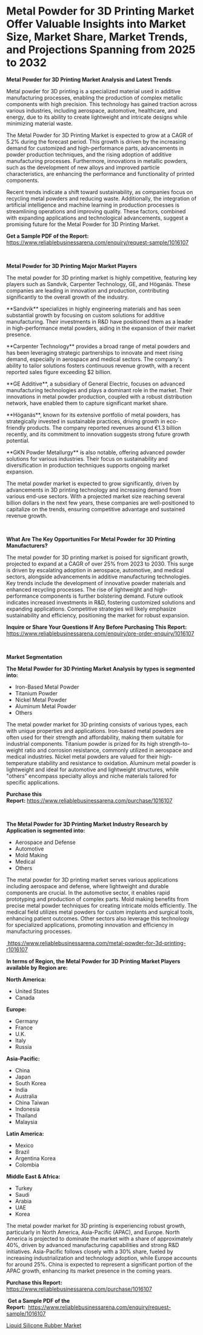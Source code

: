 <p><h1>Metal Powder for 3D Printing Market Offer Valuable Insights into Market Size, Market Share, Market Trends, and Projections Spanning from 2025 to 2032</h1></p><p><strong>Metal Powder for 3D Printing Market Analysis and Latest Trends</strong></p>
<p><p>Metal powder for 3D printing is a specialized material used in additive manufacturing processes, enabling the production of complex metallic components with high precision. This technology has gained traction across various industries, including aerospace, automotive, healthcare, and energy, due to its ability to create lightweight and intricate designs while minimizing material waste.</p><p>The Metal Powder for 3D Printing Market is expected to grow at a CAGR of 5.2% during the forecast period. This growth is driven by the increasing demand for customized and high-performance parts, advancements in powder production techniques, and the rising adoption of additive manufacturing processes. Furthermore, innovations in metallic powders, such as the development of new alloys and improved particle characteristics, are enhancing the performance and functionality of printed components.</p><p>Recent trends indicate a shift toward sustainability, as companies focus on recycling metal powders and reducing waste. Additionally, the integration of artificial intelligence and machine learning in production processes is streamlining operations and improving quality. These factors, combined with expanding applications and technological advancements, suggest a promising future for the Metal Powder for 3D Printing Market.</p></p>
<p><strong>Get a Sample PDF of the Report:&nbsp;</strong> <a href="https://www.reliablebusinessarena.com/enquiry/request-sample/1016107?utm_campaign=3062&utm_medium=2&utm_source=Github&utm_content=ia&utm_term=02042025&utm_id=metal-powder-for-3d-printing">https://www.reliablebusinessarena.com/enquiry/request-sample/1016107</a></p>
<p>&nbsp;</p>
<p><strong>Metal Powder for 3D Printing Major Market Players</strong></p>
<p><p>The metal powder for 3D printing market is highly competitive, featuring key players such as Sandvik, Carpenter Technology, GE, and Höganäs. These companies are leading in innovation and production, contributing significantly to the overall growth of the industry.</p><p>**Sandvik** specializes in highly engineering materials and has seen substantial growth by focusing on custom solutions for additive manufacturing. Their investments in R&D have positioned them as a leader in high-performance metal powders, aiding in the expansion of their market presence.</p><p>**Carpenter Technology** provides a broad range of metal powders and has been leveraging strategic partnerships to innovate and meet rising demand, especially in aerospace and medical sectors. The company's ability to tailor solutions fosters continuous revenue growth, with a recent reported sales figure exceeding $2 billion.</p><p>**GE Additive**, a subsidiary of General Electric, focuses on advanced manufacturing technologies and plays a dominant role in the market. Their innovations in metal powder production, coupled with a robust distribution network, have enabled them to capture significant market share.</p><p>**Höganäs**, known for its extensive portfolio of metal powders, has strategically invested in sustainable practices, driving growth in eco-friendly products. The company reported revenues around €1.3 billion recently, and its commitment to innovation suggests strong future growth potential.</p><p>**GKN Powder Metallurgy** is also notable, offering advanced powder solutions for various industries. Their focus on sustainability and diversification in production techniques supports ongoing market expansion.</p><p>The metal powder market is expected to grow significantly, driven by advancements in 3D printing technology and increasing demand from various end-use sectors. With a projected market size reaching several billion dollars in the next few years, these companies are well-positioned to capitalize on the trends, ensuring competitive advantage and sustained revenue growth.</p></p>
<p>&nbsp;</p>
<p><strong>What Are The Key Opportunities For Metal Powder for 3D Printing Manufacturers?</strong></p>
<p><p>The metal powder for 3D printing market is poised for significant growth, projected to expand at a CAGR of over 25% from 2023 to 2030. This surge is driven by escalating adoption in aerospace, automotive, and medical sectors, alongside advancements in additive manufacturing technologies. Key trends include the development of innovative powder materials and enhanced recycling processes. The rise of lightweight and high-performance components is further bolstering demand. Future outlook indicates increased investments in R&D, fostering customized solutions and expanding applications. Competitive strategies will likely emphasize sustainability and efficiency, positioning the market for robust expansion.</p></p>
<p><strong>Inquire or Share Your Questions If Any Before Purchasing This Report:</strong> <a href="https://www.reliablebusinessarena.com/enquiry/pre-order-enquiry/1016107?utm_campaign=3062&utm_medium=2&utm_source=Github&utm_content=ia&utm_term=02042025&utm_id=metal-powder-for-3d-printing">https://www.reliablebusinessarena.com/enquiry/pre-order-enquiry/1016107</a></p>
<p>&nbsp;</p>
<p><strong>Market Segmentation</strong></p>
<p><strong>The Metal Powder for 3D Printing Market Analysis by types is segmented into:</strong></p>
<p><ul><li>Iron-Based Metal Powder</li><li>Titanium Powder</li><li>Nickel Metal Powder</li><li>Aluminum Metal Powder</li><li>Others</li></ul></p>
<p><p>The metal powder market for 3D printing consists of various types, each with unique properties and applications. Iron-based metal powders are often used for their strength and affordability, making them suitable for industrial components. Titanium powder is prized for its high strength-to-weight ratio and corrosion resistance, commonly utilized in aerospace and medical industries. Nickel metal powders are valued for their high-temperature stability and resistance to oxidation. Aluminum metal powder is lightweight and ideal for automotive and lightweight structures, while "others" encompass specialty alloys and niche materials tailored for specific applications.</p></p>
<p><strong>Purchase this Report:&nbsp;</strong><a href="https://www.reliablebusinessarena.com/purchase/1016107?utm_campaign=3062&utm_medium=2&utm_source=Github&utm_content=ia&utm_term=02042025&utm_id=metal-powder-for-3d-printing">https://www.reliablebusinessarena.com/purchase/1016107</a></p>
<p>&nbsp;</p>
<p><strong>The Metal Powder for 3D Printing Market Industry Research by Application is segmented into:</strong></p>
<p><ul><li>Aerospace and Defense</li><li>Automotive</li><li>Mold Making</li><li>Medical</li><li>Others</li></ul></p>
<p><p>The metal powder for 3D printing market serves various applications including aerospace and defense, where lightweight and durable components are crucial. In the automotive sector, it enables rapid prototyping and production of complex parts. Mold making benefits from precise metal powder techniques for creating intricate molds efficiently. The medical field utilizes metal powders for custom implants and surgical tools, enhancing patient outcomes. Other sectors also leverage this technology for specialized applications, promoting innovation and efficiency in manufacturing processes.</p></p>
<p><a href="https://www.reliablebusinessarena.com/metal-powder-for-3d-printing-r1016107?utm_campaign=3062&utm_medium=2&utm_source=Github&utm_content=ia&utm_term=02042025&utm_id=metal-powder-for-3d-printing">&nbsp;https://www.reliablebusinessarena.com/metal-powder-for-3d-printing-r1016107</a></p>
<p><strong>In terms of Region, the Metal Powder for 3D Printing Market Players available by Region are:</strong></p>
<p>
    <p> <strong> North America: </strong>
        <ul>
            <li>United States</li>
            <li>Canada</li>
        </ul>
        </p> 
    <p> <strong> Europe: </strong>
        <ul>
            <li>Germany</li>
            <li>France</li>
            <li>U.K.</li>
            <li>Italy</li>
            <li>Russia</li>
        </ul>
        </p> 
    <p> <strong> Asia-Pacific: </strong>
        <ul>
            <li>China</li>
            <li>Japan</li>
            <li>South Korea</li>
            <li>India</li>
            <li>Australia</li>
            <li>China Taiwan</li>
            <li>Indonesia</li>
            <li>Thailand</li>
            <li>Malaysia</li>
        </ul>
        </p> 
    <p> <strong> Latin America: </strong>
        <ul>
            <li>Mexico</li>
            <li>Brazil</li>
            <li>Argentina Korea</li>
            <li>Colombia</li>
        </ul>
        </p> 
    <p> <strong> Middle East & Africa: </strong>
        <ul>
            <li>Turkey</li>
            <li>Saudi</li>
            <li>Arabia</li>
            <li>UAE</li>
            <li>Korea</li>
        </ul>
    </p>
    </p>
<p><p>The metal powder market for 3D printing is experiencing robust growth, particularly in North America, Asia-Pacific (APAC), and Europe. North America is projected to dominate the market with a share of approximately 40%, driven by advanced manufacturing capabilities and strong R&D initiatives. Asia-Pacific follows closely with a 30% share, fueled by increasing industrialization and technology adoption, while Europe accounts for around 25%. China is expected to represent a significant portion of the APAC growth, enhancing its market presence in the coming years.</p></p>
<p><strong>Purchase this Report: </strong><a href="https://www.reliablebusinessarena.com/purchase/1016107?utm_campaign=3062&utm_medium=2&utm_source=Github&utm_content=ia&utm_term=02042025&utm_id=metal-powder-for-3d-printing">https://www.reliablebusinessarena.com/purchase/1016107</a></p>
<p>&nbsp;<strong>Get a Sample PDF of the Report:&nbsp;&nbsp;</strong><a href="https://www.reliablebusinessarena.com/enquiry/request-sample/1016107?utm_campaign=3062&utm_medium=2&utm_source=Github&utm_content=ia&utm_term=02042025&utm_id=metal-powder-for-3d-printing">https://www.reliablebusinessarena.com/enquiry/request-sample/1016107</a></p>
<p><strong></strong></p>
<p><p><a href="https://github.com/kaloyhboosh/Market-Research-Report-List-1/blob/main/liquid-silicone-rubber-market.md?utm_campaign=3062&utm_medium=2&utm_source=Github&utm_content=ia&utm_term=02042025&utm_id=metal-powder-for-3d-printing">Liquid Silicone Rubber Market</a></p></p>
